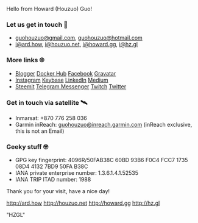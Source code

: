 Hello from Howard (Houzuo) Guo!

### Let us get in touch 👋
- <guohouzuo@gmail.com>, <guohouzuo@hotmail.com>
- <i@ard.how>, <i@houzuo.net>, <i@howard.gg>, <i@hz.gl>

### More links 🌐
- [Blogger](https://allstarnix.blogspot.com/) [Docker Hub](https://hub.docker.com/u/hzgl) [Facebook](https://www.facebook.com/HouzuoGuo) [Gravatar](https://en.gravatar.com/howardguo)
- [Instagram](https://www.instagram.com/guo_howard) [Keybase](https://keybase.io/hguo) [LinkedIn](https://www.linkedin.com/in/howard-guo-2b1b6227) [Medium](https://medium.com/@hzgl)
- [Steemit](https://steemit.com/@ghz) [Telegram Messenger](https://t.me/howardg) [Twitch](https://www.twitch.tv/howardgg1) [Twitter](https://twitter.com/hzguo)

### Get in touch via satellite 🛰️
- Inmarsat: +870 776 258 036
- Garmin inReach: guohouzuo@inreach.garmin.com (inReach exclusive, this is not an Email)

### Geeky stuff 🤓
- GPG key fingerprint: 4096R/50FAB38C 60BD 93B6 F0C4 FCC7 1735 08D4 4132 7BD9 50FA B38C
- IANA private enterprise number: 1.3.6.1.4.1.52535
- IANA TRIP ITAD number: 1988

Thank you for your visit, have a nice day!

<http://ard.how> <http://houzuo.net> <http://howard.gg> <http://hz.gl>

"HZGL"
